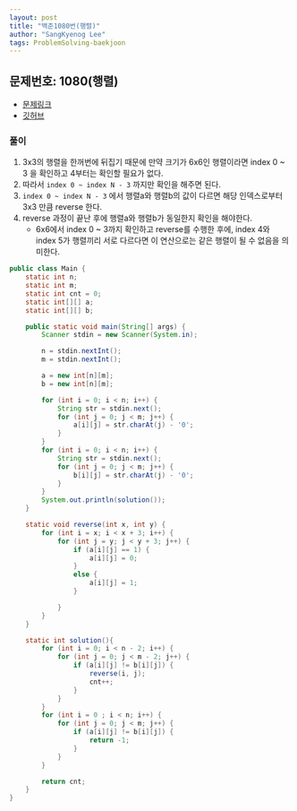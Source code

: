 ```yaml
---
layout: post
title: "백준1080번(행렬)"
author: "SangKyenog Lee"
tags: ProblemSolving-baekjoon
---
```


## 문제번호: 1080(행렬)
- [문제링크](https://www.acmicpc.net/problem/1080)
- [깃허브](https://github.com/sksk713/PS/blob/master/1%EC%A3%BC%EC%B0%A8/1080.java)

### 풀이
1. 3x3의 행렬을 한꺼번에 뒤집기 때문에 만약 크기가 6x6인 행렬이라면 index 0 ~ 3 을 확인하고 4부터는 확인할 필요가 없다.
2. 따라서 `index 0 ~ index N - 3` 까지만 확인을 해주면 된다.
3. `index 0 ~ index N - 3` 에서 행렬a와 행렬b의 값이 다르면 해당 인덱스로부터 3x3 만큼 reverse 한다.
4. reverse 과정이 끝난 후에 행렬a와 행렬b가 동일한지 확인을 해야한다.
    - 6x6에서 index 0 ~ 3까지 확인하고 reverse를 수행한 후에, index 4와 index 5가 행렬끼리 서로 다르다면 이 연산으로는 같은 행렬이 될 수 없음을 의미한다.


```java
public class Main {
    static int n;
    static int m;
    static int cnt = 0;
    static int[][] a;
    static int[][] b;

    public static void main(String[] args) {
        Scanner stdin = new Scanner(System.in);

        n = stdin.nextInt();
        m = stdin.nextInt();

        a = new int[n][m];
        b = new int[n][m];

        for (int i = 0; i < n; i++) {
            String str = stdin.next();
            for (int j = 0; j < m; j++) {
                a[i][j] = str.charAt(j) - '0';
            }
        }
        for (int i = 0; i < n; i++) {
            String str = stdin.next();
            for (int j = 0; j < m; j++) {
                b[i][j] = str.charAt(j) - '0';
            }
        }
        System.out.println(solution());
    }

    static void reverse(int x, int y) {
        for (int i = x; i < x + 3; i++) {
            for (int j = y; j < y + 3; j++) {
                if (a[i][j] == 1) {
                    a[i][j] = 0;
                }
                else {
                    a[i][j] = 1;
                }

            }
        }
    }

    static int solution(){
        for (int i = 0; i < n - 2; i++) {
            for (int j = 0; j < m - 2; j++) {
                if (a[i][j] != b[i][j]) {
                    reverse(i, j);
                    cnt++;
                }
            }
        }
        for (int i = 0 ; i < n; i++) {
            for (int j = 0; j < m; j++) {
                if (a[i][j] != b[i][j]) {
                    return -1;
                }
            }
        }

        return cnt;
    }
}
```